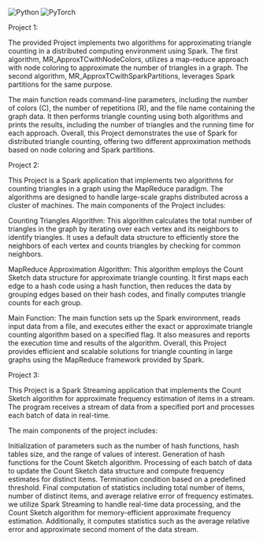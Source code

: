![Python](https://img.shields.io/badge/language-python-blue.svg)
![PyTorch](https://img.shields.io/badge/framework-PyTorch-orange.svg)

Project 1:

The provided Project implements two algorithms for approximating triangle counting in a distributed computing environment using Spark. 
The first algorithm, MR_ApproxTCwithNodeColors, utilizes a map-reduce approach with node coloring to approximate the number of triangles in a graph. 
The second algorithm, MR_ApproxTCwithSparkPartitions, leverages Spark partitions for the same purpose.

The main function reads command-line parameters, including the number of colors (C), the number of repetitions (R), and the file name containing the graph data. 
It then performs triangle counting using both algorithms and prints the results, including the number of triangles and the running time for each approach.
Overall, this Project demonstrates the use of Spark for distributed triangle counting, offering two different approximation methods based on node coloring and Spark partitions.



Project 2:

This Project is a Spark application that implements two algorithms for counting triangles in a graph using the MapReduce paradigm. 
The algorithms are designed to handle large-scale graphs distributed across a cluster of machines.
The main components of the Project includes:

Counting Triangles Algorithm: This algorithm calculates the total number of triangles in the graph by iterating over each vertex and its neighbors to identify triangles. It uses a default data structure to efficiently store the neighbors of each vertex and counts triangles by checking for common neighbors.

MapReduce Approximation Algorithm: 
This algorithm employs the Count Sketch data structure for approximate triangle counting. It first maps each edge to a hash code using a hash function, then reduces the data by grouping edges based on their hash codes, and finally computes triangle counts for each group.

Main Function: The main function sets up the Spark environment, reads input data from a file, and executes either the exact or approximate triangle counting algorithm based on a specified flag. It also measures and reports the execution time and results of the algorithm.
Overall, this Project provides efficient and scalable solutions for triangle counting in large graphs using the MapReduce framework provided by Spark.


Project 3:

This Project is a Spark Streaming application that implements the Count Sketch algorithm for approximate frequency estimation of items in a stream. The program receives a stream of data from a specified port and processes each batch of data in real-time.

The main components of the project includes:

Initialization of parameters such as the number of hash functions, hash tables size, and the range of values of interest.
Generation of hash functions for the Count Sketch algorithm.
Processing of each batch of data to update the Count Sketch data structure and compute frequency estimates for distinct items.
Termination condition based on a predefined threshold.
Final computation of statistics including total number of items, number of distinct items, and average relative error of frequency estimates.
we utilize Spark Streaming to handle real-time data processing, and the Count Sketch algorithm for memory-efficient approximate frequency estimation. Additionally, it computes statistics such as the average relative error and approximate second moment of the data stream.
